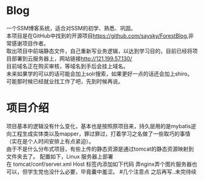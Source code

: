 # Blog
一个SSM博客系统，适合对SSM的初学、熟悉、巩固。<br/>
本项目是在GitHub中找到的开源项目<https://github.com/saysky/ForestBlog>,非常感谢项目作者。<br/>
取出项目中前端静态文件，自己重新写业务逻辑，以达到学习目的，目前已经将项目部署到云服务器上，网站链接<http://121.199.57.130/><br/>
目前域名正在购买审核，等域名到手后会挂上域名。<br/>
未来如果学的可以的话可能会加上solr搜索，如果更好一点的话还会加上shiro。可能那时候已经就业找工作了吧，先到时候再说。
# 项目介绍
项目基本的逻辑没有什么变化，基本也是按照原项目来，持久层用的是mybatis逆向工程生成实体类以及mapper，罪过罪过，打着学习之名做了一些取巧的事情（实在是个人时间安排上有点紧迫）。<br/>
由于不是什么分布式项目，有些上传的静态资源是通过tomcat的静态资源映射到文件夹去了。
配置如下，Linux 服务器上部署<br/>
在 tomcat/conf/server.xml  Host 标签内添加如下代码
<Context path="/uploads" docBase="/www/uploads" debug="0" reloadable="true" />
弄nginx弄个图片服务器也可以，但学生党也没什么必要，毕竟囊中羞涩。
#几个注意点
之后再写..未完待续
